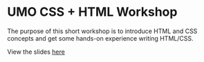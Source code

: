 # UMO CSS + HTML Workshop

The purpose of this short workshop is to introduce HTML and CSS concepts and get some hands-on experience writing HTML/CSS.

View the slides [here](https://docs.google.com/presentation/d/19UibyntsUuq47u8ENv8Z0NXKHrKdN2Dq8fesXU05n5A/edit?usp=sharing)
